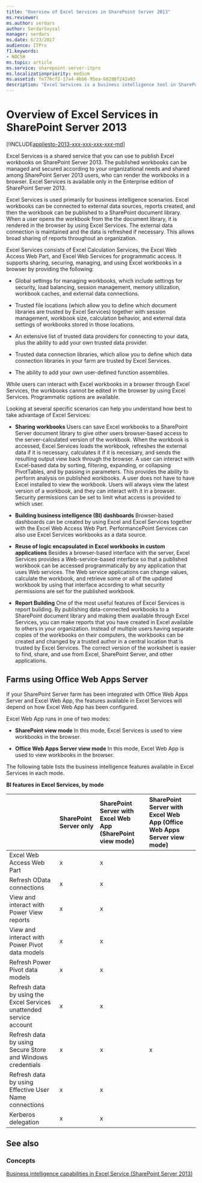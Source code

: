 ```yaml
---
title: "Overview of Excel Services in SharePoint Server 2013"
ms.reviewer:
ms.author: serdars
author: SerdarSoysal
manager: serdars
ms.date: 6/23/2017
audience: ITPro
f1.keywords:
- NOCSH
ms.topic: article
ms.service: sharepoint-server-itpro
ms.localizationpriority: medium
ms.assetid: fe776cf2-17a4-4bb6-95ea-66288f243a93
description: "Excel Services is a business intelligence tool in SharePoint Server that allows you to share data-connected workbooks across an organization."
---
```


# Overview of Excel Services in SharePoint Server 2013

[!INCLUDE[appliesto-2013-xxx-xxx-xxx-xxx-md](../includes/appliesto-2013-xxx-xxx-xxx-xxx-md.md)]

Excel Services is a shared service that you can use to publish Excel workbooks on SharePoint Server 2013. The published workbooks can be managed and secured according to your organizational needs and shared among SharePoint Server 2013 users, who can render the workbooks in a browser. Excel Services is available only in the Enterprise edition of SharePoint Server 2013.

Excel Services is used primarily for business intelligence scenarios. Excel workbooks can be connected to external data sources, reports created, and then the workbook can be published to a SharePoint document library. When a user opens the workbook from the the document library, it is rendered in the browser by using Excel Services. The external data connection is maintained and the data is refreshed if necessary. This allows broad sharing of reports throughout an organization.

Excel Services consists of Excel Calculation Services, the Excel Web Access Web Part, and Excel Web Services for programmatic access. It supports sharing, securing, managing, and using Excel workbooks in a browser by providing the following:

- Global settings for managing workbooks, which include settings for security, load balancing, session management, memory utilization, workbook caches, and external data connections.

- Trusted file locations (which allow you to define which document libraries are trusted by Excel Services) together with session management, workbook size, calculation behavior, and external data settings of workbooks stored in those locations.

- An extensive list of trusted data providers for connecting to your data, plus the ability to add your own trusted data provider.

- Trusted data connection libraries, which allow you to define which data connection libraries in your farm are trusted by Excel Services.

- The ability to add your own user-defined function assemblies.

While users can interact with Excel workbooks in a browser through Excel Services, the workbooks cannot be edited in the browser by using Excel Services. Programmatic options are available.

Looking at several specific scenarios can help you understand how best to take advantage of Excel Services:

- **Sharing workbooks** Users can save Excel workbooks to a SharePoint Server document library to give other users browser-based access to the server-calculated version of the workbook. When the workbook is accessed, Excel Services loads the workbook, refreshes the external data if it is necessary, calculates it if it is necessary, and sends the resulting output view back through the browser. A user can interact with Excel-based data by sorting, filtering, expanding, or collapsing PivotTables, and by passing in parameters. This provides the ability to perform analysis on published workbooks. A user does not have to have Excel installed to view the workbook. Users will always view the latest version of a workbook, and they can interact with it in a browser. Security permissions can be set to limit what access is provided to which user.

- **Building business intelligence (BI) dashboards** Browser-based dashboards can be created by using Excel and Excel Services together with the Excel Web Access Web Part. PerformancePoint Services can also use Excel Services workbooks as a data source.

- **Reuse of logic encapsulated in Excel workbooks in custom applications** Besides a browser-based interface with the server, Excel Services provides a Web-service-based interface so that a published workbook can be accessed programmatically by any application that uses Web services. The Web service applications can change values, calculate the workbook, and retrieve some or all of the updated workbook by using that interface according to what security permissions are set for the published workbook.

- **Report Building** One of the most useful features of Excel Services is report building. By publishing data-connected workbooks to a SharePoint document library and making them available through Excel Services, you can make reports that you have created in Excel available to others in your organization. Instead of multiple users having separate copies of the workbooks on their computers, the workbooks can be created and changed by a trusted author in a central location that is trusted by Excel Services. The correct version of the worksheet is easier to find, share, and use from Excel, SharePoint Server, and other applications.

## Farms using Office Web Apps Server

If your SharePoint Server farm has been integrated with Office Web Apps Server and Excel Web App, the features available in Excel Services will depend on how Excel Web App has been configured.

Excel Web App runs in one of two modes:

- **SharePoint view mode** In this mode, Excel Services is used to view workbooks in the browser.

- **Office Web Apps Server view mode** In this mode, Excel Web App is used to view workbooks in the browser.

The following table lists the business intelligence features available in Excel Services in each mode.

**BI features in Excel Services, by mode**

|&nbsp;|SharePoint Server only|SharePoint Server with Excel Web App (SharePoint view mode)|SharePoint Server with Excel Web App (Office Web Apps Server view mode)|
|:-----|:-----|:-----|:-----|
|Excel Web Access Web Part|x|x||
|Refresh OData connections|x|x||
|View and interact with Power View reports|x|x||
|View and interact with Power Pivot data models|x|x||
|Refresh Power Pivot data models|x|x||
|Refresh data by using the Excel Services unattended service account|x|x||
|Refresh data by using Secure Store and Windows credentials|x|x|x|
|Refresh data by using Effective User Name connections|x|x||
|Kerberos delegation|x|x||

## See also

### Concepts

[Business intelligence capabilities in Excel Service (SharePoint Server 2013)](bi-capabilities-in-excel-and-excel-services.md)
